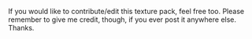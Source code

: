 If you would like to contribute/edit this texture pack, feel free too. Please remember to give me credit, though, if you ever post it anywhere else. Thanks.
